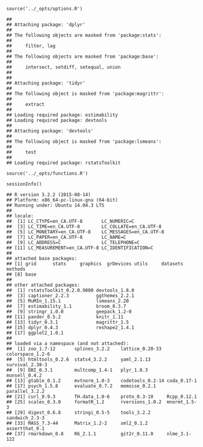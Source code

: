     source('../_opts/options.R')

    ## 
    ## Attaching package: 'dplyr'
    ## 
    ## The following objects are masked from 'package:stats':
    ## 
    ##     filter, lag
    ## 
    ## The following objects are masked from 'package:base':
    ## 
    ##     intersect, setdiff, setequal, union
    ## 
    ## 
    ## Attaching package: 'tidyr'
    ## 
    ## The following object is masked from 'package:magrittr':
    ## 
    ##     extract
    ## 
    ## Loading required package: estimability
    ## Loading required package: devtools
    ## 
    ## Attaching package: 'devtools'
    ## 
    ## The following object is masked from 'package:lsmeans':
    ## 
    ##     test
    ## 
    ## Loading required package: rstatsToolkit

    source('../_opts/functions.R')

    sessionInfo()

    ## R version 3.2.2 (2015-08-14)
    ## Platform: x86_64-pc-linux-gnu (64-bit)
    ## Running under: Ubuntu 14.04.3 LTS
    ## 
    ## locale:
    ##  [1] LC_CTYPE=en_CA.UTF-8       LC_NUMERIC=C              
    ##  [3] LC_TIME=en_CA.UTF-8        LC_COLLATE=en_CA.UTF-8    
    ##  [5] LC_MONETARY=en_CA.UTF-8    LC_MESSAGES=en_CA.UTF-8   
    ##  [7] LC_PAPER=en_CA.UTF-8       LC_NAME=C                 
    ##  [9] LC_ADDRESS=C               LC_TELEPHONE=C            
    ## [11] LC_MEASUREMENT=en_CA.UTF-8 LC_IDENTIFICATION=C       
    ## 
    ## attached base packages:
    ## [1] grid      stats     graphics  grDevices utils     datasets  methods  
    ## [8] base     
    ## 
    ## other attached packages:
    ##  [1] rstatsToolkit_0.2.0.9000 devtools_1.8.0          
    ##  [3] captioner_2.2.3          ggthemes_2.2.1          
    ##  [5] MuMIn_1.15.1             lsmeans_2.20            
    ##  [7] estimability_1.1         broom_0.3.7             
    ##  [9] stringr_1.0.0            geepack_1.2-0           
    ## [11] pander_0.5.2             knitr_1.11              
    ## [13] tidyr_0.3.1              magrittr_1.5            
    ## [15] dplyr_0.4.3              reshape2_1.4.1          
    ## [17] ggplot2_1.0.1           
    ## 
    ## loaded via a namespace (and not attached):
    ##  [1] zoo_1.7-12       splines_3.2.2    lattice_0.20-33  colorspace_1.2-6
    ##  [5] htmltools_0.2.6  stats4_3.2.2     yaml_2.1.13      survival_2.38-3 
    ##  [9] DBI_0.3.1        multcomp_1.4-1   plyr_1.8.3       munsell_0.4.2   
    ## [13] gtable_0.1.2     mvtnorm_1.0-3    codetools_0.2-14 coda_0.17-1     
    ## [17] psych_1.5.8      evaluate_0.7.2   memoise_0.2.1    parallel_3.2.2  
    ## [21] curl_0.9.3       TH.data_1.0-6    proto_0.3-10     Rcpp_0.12.1     
    ## [25] scales_0.3.0     formatR_1.2      rversions_1.0.2  mnormt_1.5-3    
    ## [29] digest_0.6.8     stringi_0.5-5    tools_3.2.2      sandwich_2.3-3  
    ## [33] MASS_7.3-44      Matrix_1.2-2     xml2_0.1.2       assertthat_0.1  
    ## [37] rmarkdown_0.8    R6_2.1.1         git2r_0.11.0     nlme_3.1-122
